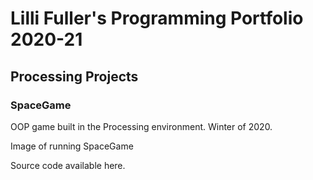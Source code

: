 # Lilli Fuller's Programming Portfolio 2020-21

## Processing Projects

### SpaceGame
OOP game built in the Processing environment. Winter of 2020.

Image of running SpaceGame

Source code available here.
